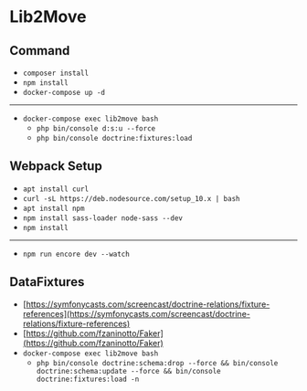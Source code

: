 # Lib2Move


## Command 

* `composer install`
* `npm install`
* `docker-compose up -d`

------

* `docker-compose exec lib2move bash`
	* `php bin/console d:s:u --force`
	* `php bin/console doctrine:fixtures:load`


## Webpack Setup

* `apt install curl`
* `curl -sL https://deb.nodesource.com/setup_10.x | bash`
* `apt install npm`
* `npm install sass-loader node-sass --dev`
* `npm install`

------

* `npm run encore dev --watch`


## DataFixtures

* [https://symfonycasts.com/screencast/doctrine-relations/fixture-references](https://symfonycasts.com/screencast/doctrine-relations/fixture-references)
* [https://github.com/fzaninotto/Faker](https://github.com/fzaninotto/Faker)
* `docker-compose exec lib2move bash`
	* ```php bin/console doctrine:schema:drop --force && bin/console doctrine:schema:update --force && bin/console doctrine:fixtures:load -n```
